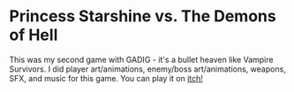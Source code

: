 # Princess Starshine vs. The Demons of Hell

This was my second game with GADIG - it's a bullet heaven like Vampire Survivors. I did player art/animations, enemy/boss art/animations, weapons, SFX, and music for this game. You can play it on [itch!](https://gadig.itch.io/princess-starshine-vs-the-demons)